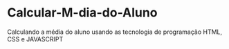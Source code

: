 # Calcular-M-dia-do-Aluno
Calculando a média do aluno usando as tecnologia de programação HTML, CSS e JAVASCRIPT
